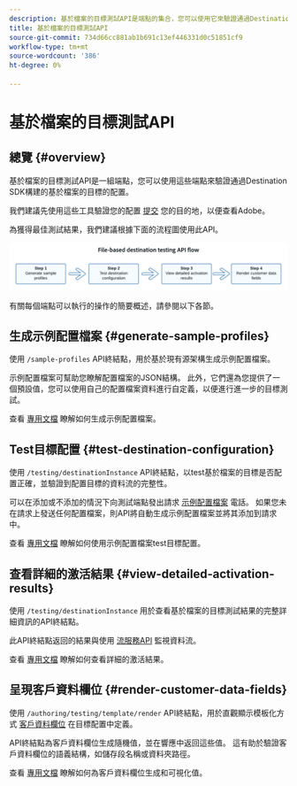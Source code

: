 ```yaml
---
description: 基於檔案的目標測試API是端點的集合，您可以使用它來驗證通過Destination SDK構建的基於檔案的目標的配置。
title: 基於檔案的目標測試API
source-git-commit: 734d66cc881ab1b691c13ef446331d0c51851cf9
workflow-type: tm+mt
source-wordcount: '386'
ht-degree: 0%

---
```



# 基於檔案的目標測試API

## 總覽 {#overview}

基於檔案的目標測試API是一組端點，您可以使用這些端點來驗證通過Destination SDK構建的基於檔案的目標的配置。

我們建議先使用這些工具驗證您的配置 [提交](submit-destination.md) 您的目的地，以便查看Adobe。

為獲得最佳測試結果，我們建議根據下面的流程圖使用此API。

![顯示建議的目標測試流的圖表](assets/file-based-testing-flow.png)

有關每個端點可以執行的操作的簡要概述，請參閱以下各節。

## 生成示例配置檔案 {#generate-sample-profiles}

使用 `/sample-profiles` API終結點，用於基於現有源架構生成示例配置檔案。

示例配置檔案可幫助您瞭解配置檔案的JSON結構。 此外，它們還為您提供了一個預設值，您可以使用自己的配置檔案資料進行自定義，以便進行進一步的目標測試。

查看 [專用文檔](file-based-sample-profile-generation-api.md) 瞭解如何生成示例配置檔案。

## Test目標配置 {#test-destination-configuration}

使用 `/testing/destinationInstance` API終結點，以test基於檔案的目標是否配置正確，並驗證到配置目標的資料流的完整性。

可以在添加或不添加的情況下向測試端點發出請求 [示例配置檔案](file-based-sample-profile-generation-api.md) 電話。 如果您未在請求上發送任何配置檔案，則API將自動生成示例配置檔案並將其添加到請求中。

查看 [專用文檔](file-based-destination-testing-api.md) 瞭解如何使用示例配置檔案test目標配置。

## 查看詳細的激活結果 {#view-detailed-activation-results}

使用 `/testing/destinationInstance` 用於查看基於檔案的目標測試結果的完整詳細資訊的API終結點。

此API終結點返回的結果與使用 [流服務API](../api/update-destination-dataflows.md) 監視資料流。

查看 [專用文檔](file-based-destination-results-api.md) 瞭解如何查看詳細的激活結果。

## 呈現客戶資料欄位 {#render-customer-data-fields}

使用 `/authoring/testing/template/render` API終結點，用於直觀顯示模板化方式 [客戶資料欄位](file-based-destination-configuration.md#customer-data-fields) 在目標配置中定義。

API終結點為客戶資料欄位生成隨機值，並在響應中返回這些值。 這有助於驗證客戶資料欄位的語義結構，如儲存段名稱或資料夾路徑。

查看 [專用文檔](file-based-render-template-api.md) 瞭解如何為客戶資料欄位生成和可視化值。